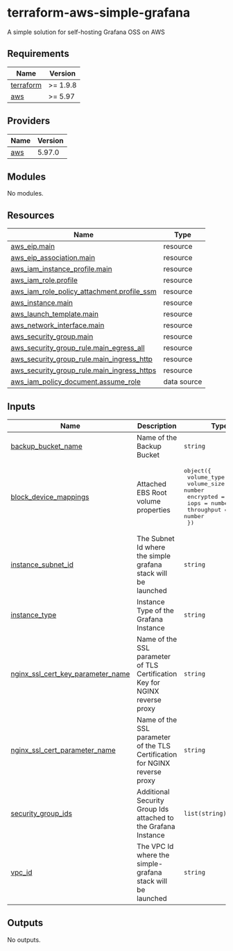 # terraform-aws-simple-grafana
A simple solution for self-hosting Grafana OSS on AWS

<!-- BEGIN_TF_DOCS -->
## Requirements

| Name | Version |
|------|---------|
| <a name="requirement_terraform"></a> [terraform](#requirement\_terraform) | >= 1.9.8 |
| <a name="requirement_aws"></a> [aws](#requirement\_aws) | >= 5.97 |

## Providers

| Name | Version |
|------|---------|
| <a name="provider_aws"></a> [aws](#provider\_aws) | 5.97.0 |

## Modules

No modules.

## Resources

| Name | Type |
|------|------|
| [aws_eip.main](https://registry.terraform.io/providers/hashicorp/aws/latest/docs/resources/eip) | resource |
| [aws_eip_association.main](https://registry.terraform.io/providers/hashicorp/aws/latest/docs/resources/eip_association) | resource |
| [aws_iam_instance_profile.main](https://registry.terraform.io/providers/hashicorp/aws/latest/docs/resources/iam_instance_profile) | resource |
| [aws_iam_role.profile](https://registry.terraform.io/providers/hashicorp/aws/latest/docs/resources/iam_role) | resource |
| [aws_iam_role_policy_attachment.profile_ssm](https://registry.terraform.io/providers/hashicorp/aws/latest/docs/resources/iam_role_policy_attachment) | resource |
| [aws_instance.main](https://registry.terraform.io/providers/hashicorp/aws/latest/docs/resources/instance) | resource |
| [aws_launch_template.main](https://registry.terraform.io/providers/hashicorp/aws/latest/docs/resources/launch_template) | resource |
| [aws_network_interface.main](https://registry.terraform.io/providers/hashicorp/aws/latest/docs/resources/network_interface) | resource |
| [aws_security_group.main](https://registry.terraform.io/providers/hashicorp/aws/latest/docs/resources/security_group) | resource |
| [aws_security_group_rule.main_egress_all](https://registry.terraform.io/providers/hashicorp/aws/latest/docs/resources/security_group_rule) | resource |
| [aws_security_group_rule.main_ingress_http](https://registry.terraform.io/providers/hashicorp/aws/latest/docs/resources/security_group_rule) | resource |
| [aws_security_group_rule.main_ingress_https](https://registry.terraform.io/providers/hashicorp/aws/latest/docs/resources/security_group_rule) | resource |
| [aws_iam_policy_document.assume_role](https://registry.terraform.io/providers/hashicorp/aws/latest/docs/data-sources/iam_policy_document) | data source |

## Inputs

| Name | Description | Type | Default | Required |
|------|-------------|------|---------|:--------:|
| <a name="input_backup_bucket_name"></a> [backup\_bucket\_name](#input\_backup\_bucket\_name) | Name of the Backup Bucket | `string` | n/a | yes |
| <a name="input_block_device_mappings"></a> [block\_device\_mappings](#input\_block\_device\_mappings) | Attached EBS Root volume properties | <pre>object({<br/>    volume_type = string<br/>    volume_size = number<br/>    encrypted   = bool<br/>    iops        = number<br/>    throughput  = number<br/>  })</pre> | <pre>{<br/>  "encrypted": true,<br/>  "iops": 3000,<br/>  "throughput": 125,<br/>  "volume_size": 20,<br/>  "volume_type": "gp3"<br/>}</pre> | no |
| <a name="input_instance_subnet_id"></a> [instance\_subnet\_id](#input\_instance\_subnet\_id) | The Subnet Id where the simple grafana stack will be launched | `string` | n/a | yes |
| <a name="input_instance_type"></a> [instance\_type](#input\_instance\_type) | Instance Type of the Grafana Instance | `string` | `"t4g.small"` | no |
| <a name="input_nginx_ssl_cert_key_parameter_name"></a> [nginx\_ssl\_cert\_key\_parameter\_name](#input\_nginx\_ssl\_cert\_key\_parameter\_name) | Name of the SSL parameter of TLS Certification Key for NGINX reverse proxy | `string` | n/a | yes |
| <a name="input_nginx_ssl_cert_parameter_name"></a> [nginx\_ssl\_cert\_parameter\_name](#input\_nginx\_ssl\_cert\_parameter\_name) | Name of the SSL parameter of the TLS Certification for NGINX reverse proxy | `string` | n/a | yes |
| <a name="input_security_group_ids"></a> [security\_group\_ids](#input\_security\_group\_ids) | Additional Security Group Ids attached to the Grafana Instance | `list(string)` | `[]` | no |
| <a name="input_vpc_id"></a> [vpc\_id](#input\_vpc\_id) | The VPC Id where the simple-grafana stack will be launched | `string` | n/a | yes |

## Outputs

No outputs.
<!-- END_TF_DOCS -->
